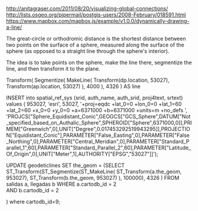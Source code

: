 http://anitagraser.com/2011/08/20/visualizing-global-connections/
http://lists.osgeo.org/pipermail/postgis-users/2008-February/018591.html
https://www.mapbox.com/mapbox.js/example/v1.0.0/dynamically-drawing-a-line/

The great-circle or orthodromic distance is the shortest distance between two points on the surface of a sphere, measured along the surface of the sphere (as opposed to a straight line through the sphere's interior).


The idea is to take points on the sphere, make the line there, 
segmentize the line, and then transform it to the plane.

Transform(
   Segmentize(
     MakeLine(
       Transform(dp.location, 53027),
       Transform(ap.location, 53027)
     ), 4000
   ), 4326
) AS line

INSERT into spatial_ref_sys (srid, auth_name, auth_srid, proj4text, srtext) values ( 953027, 'esri', 53027, '+proj=eqdc +lat_0=0 +lon_0=0 +lat_1=60 +lat_2=60 +x_0=0 +y_0=0 +a=6371000 +b=6371000 +units=m +no_defs ', 'PROJCS["Sphere_Equidistant_Conic",GEOGCS["GCS_Sphere",DATUM["Not_specified_based_on_Authalic_Sphere",SPHEROID["Sphere",6371000,0]],PRIMEM["Greenwich",0],UNIT["Degree",0.017453292519943295]],PROJECTION["Equidistant_Conic"],PARAMETER["False_Easting",0],PARAMETER["False_Northing",0],PARAMETER["Central_Meridian",0],PARAMETER["Standard_Parallel_1",60],PARAMETER["Standard_Parallel_2",60],PARAMETER["Latitude_Of_Origin",0],UNIT["Meter",1],AUTHORITY["EPSG","53027"]]');


UPDATE geodeticlines
SET the_geom = 
(SELECT ST_Transform(ST_Segmentize(ST_MakeLine(
       ST_Transform(a.the_geom, 953027),
       ST_Transform(b.the_geom, 953027)
     ), 100000), 4326 ) 
 FROM salidas a, llegadas b
 WHERE a.cartodb_id = 2  
   AND b.cartodb_id = 2

)
where cartodb_id=9;